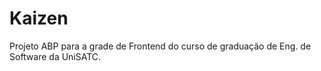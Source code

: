 # Kaizen
Projeto ABP para a grade de Frontend do curso de graduação de Eng. de Software da UniSATC.
